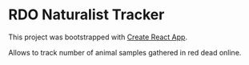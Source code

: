 # RDO Naturalist Tracker

This project was bootstrapped with [Create React App](https://github.com/facebook/create-react-app).

Allows to track number of animal samples gathered in red dead online.